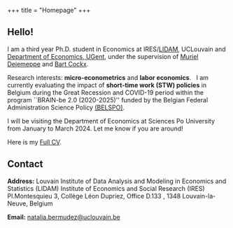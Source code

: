 +++
title = "Homepage"
+++

## Hello!

I am a third year Ph.D. student in Economics at IRES/[LIDAM](https://uclouvain.be/en/research-institutes/lidam), UCLouvain and [Department of Economics, UGent](https://www.ugent.be/eb/economics/en/research/laboureconwelfpg), under the supervision of [Muriel Dejemeppe](https://perso.uclouvain.be/muriel.dejemeppe/) and [Bart Cockx](https://sites.google.com/site/bartcockxsite/).


Research interests: **micro-econometrics** and **labor economics**.
 
I am currently evaluating the impact of **short-time work (STW) policies** in Belgium during the Great Recession and COVID-19 period within the program ``BRAIN-be 2.0 (2020-2025)'' funded by the Belgian Federal Administration Science Policy [(BELSPO)](https://www.belspo.be/).

I will be visiting the Department of Economics at Sciences Po University from January to March 2024. Let me know if you are around!

Here is my [Full CV](https://drive.google.com/open?id=1_44XUvUQVfZDuTl6QisRYizNKnn9sndu&usp=drive_fs).


## Contact

**Address:** 
Louvain Institute of Data Analysis and Modeling in Economics and Statistics (LIDAM)
Institute of Economics and Social Research (IRES)
Pl.Montesquieu 3, 
Collège Léon Dupriez, 
Office D.133 , 
1348 Louvain-la-Neuve, Belgium  
  
**Email:** natalia.bermudez@uclouvain.be     